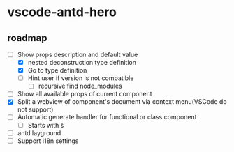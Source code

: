 # vscode-antd-hero

## roadmap

- [ ] Show props description and default value
  - [x] nested deconstruction type definition
  - [x] Go to type definition
  - [ ] Hint user if version is not compatible
    - [ ] recursive find node_modules
- [ ] Show all available props of current component
- [x] Split a webview of component's document via context menu(VSCode do not support)
- [ ] Automatic generate handler for functional or class component
  - [ ] Starts with `$`
- [ ] antd layground
- [ ] Support i18n settings
